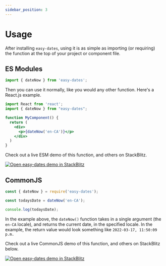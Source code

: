 ```yaml
---
sidebar_position: 3
---
```


# Usage

After installing `easy-dates`, using it is as simple as importing (or requiring) the function at the top of your project or component file. 

## ES Modules
```javascript
import { dateNow } from 'easy-dates';
```

Then you can use it normally, like you would any other function. Here's a React.js example.

```jsx title="src/components/MyComponent.jsx"
import React from 'react';
import { dateNow } from "easy-dates";

function MyComponent() {
  return (
    <div>
      <p>{dateNow('en-CA')}</p>
    </div>
  )
}
```
Check out a live ESM demo of this function, and others on StackBlitz. 

[![Open easy-dates demo in StackBlitz](https://developer.stackblitz.com/img/open_in_stackblitz.svg)](https://stackblitz.com/edit/easy-dates-demo?file=src/App.js)

## CommonJS
```javascript title="index.js"
const { dateNow } = require('easy-dates');

const todaysDate = dateNow('en-CA');

console.log(todaysDate);
```

In the example above, the `dateNow()` function takes in a single argument (the `en-CA` locale), and returns the current date, in the specified locale. In the example, the return value would look something like `2022-03-17, 11:50:09 p.m.`

Check out a live CommonJS demo of this function, and others on StackBlitz below.

[![Open easy-dates demo in StackBlitz](https://developer.stackblitz.com/img/open_in_stackblitz.svg)](https://stackblitz.com/edit/easy-dates-nodejs?file=index.js)